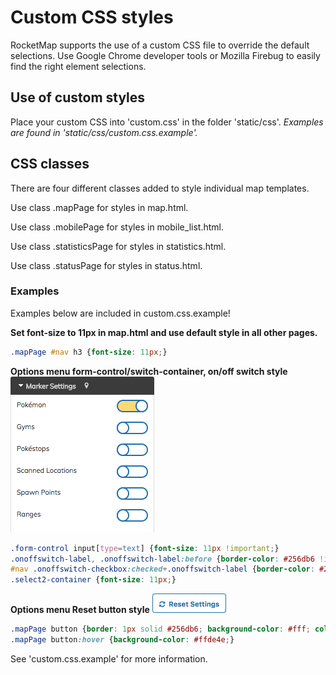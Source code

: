 # Custom CSS styles
RocketMap supports the use of a custom CSS file to override the default selections. Use Google Chrome developer tools or Mozilla Firebug to easily find the right element selections.

## Use of custom styles
Place your custom CSS into 'custom.css' in the folder 'static/css'. *Examples are found in 'static/css/custom.css.example'.*

## CSS classes
There are four different classes added to style individual map templates. 

Use class .mapPage for styles in map.html.

Use class .mobilePage for styles in mobile_list.html.

Use class .statisticsPage for styles in statistics.html.

Use class .statusPage for styles in status.html.

### Examples
Examples below are included in custom.css.example!

**Set font-size to 11px in map.html and use default style in all other pages.**
```css
.mapPage #nav h3 {font-size: 11px;}
```
**Options menu form-control/switch-container, on/off switch style**
![Sample Image](../_static/img/menu.png)

```css
.form-control input[type=text] {font-size: 11px !important;}
.onoffswitch-label, .onoffswitch-label:before {border-color: #256db6 !important;}
#nav .onoffswitch-checkbox:checked+.onoffswitch-label {border-color: #256db6; background-color: #ffde4e;}
.select2-container {font-size: 11px;}
```

**Options menu Reset button style**
![Sample Image](../_static/img/reset.png)

```css
.mapPage button {border: 1px solid #256db6; background-color: #fff; color: #256db6 !important; font-size: 11px;}
.mapPage button:hover {background-color: #ffde4e;}
```
See 'custom.css.example' for more information.
